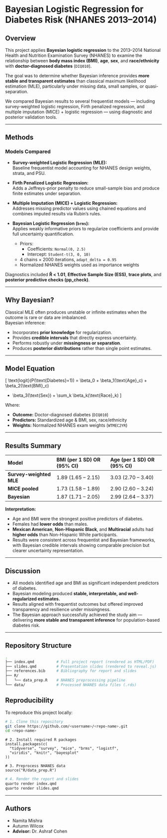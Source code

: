 # Bayesian Logistic Regression for Diabetes Risk (NHANES 2013–2014)

## Overview
This project applies **Bayesian logistic regression** to the 2013–2014 National Health and Nutrition Examination Survey (NHANES) to examine the relationship between **body mass index (BMI)**, **age**, **sex**, and **race/ethnicity** with **doctor-diagnosed diabetes** (`DIQ010`).

The goal was to determine whether Bayesian inference provides **more stable and transparent estimates** than classical maximum likelihood estimation (MLE), particularly under missing data, small samples, or quasi-separation.

We compared Bayesian results to several frequentist models — including survey-weighted logistic regression, Firth penalized regression, and multiple imputation (MICE) + logistic regression — using diagnostic and posterior validation tools.

---

## Methods

### Models Compared
- **Survey-weighted Logistic Regression (MLE):**  
  Baseline frequentist model accounting for NHANES design weights, strata, and PSU.
  
- **Firth Penalized Logistic Regression:**  
  Adds a Jeffreys-prior penalty to reduce small-sample bias and produce finite estimates under separation.

- **Multiple Imputation (MICE) + Logistic Regression:**  
  Addresses missing predictor values using chained equations and combines imputed results via Rubin’s rules.

- **Bayesian Logistic Regression (`brms`):**  
  Applies weakly informative priors to regularize coefficients and provide full uncertainty quantification.  
  - Priors:  
    - Coefficients: `Normal(0, 2.5)`  
    - Intercept: `Student-t(3, 0, 10)`  
  - 4 chains × 2000 iterations, `adapt_delta = 0.95`  
  - Normalized NHANES weights used as importance weights  

Diagnostics included **R̂ < 1.01**, **Effective Sample Size (ESS)**, **trace plots**, and **posterior predictive checks (pp_check)**.

---

## Why Bayesian?
Classical MLE often produces unstable or infinite estimates when the outcome is rare or data are imbalanced.  
Bayesian inference:
- Incorporates **prior knowledge** for regularization.
- Provides **credible intervals** that directly express uncertainty.
- Performs robustly under **missingness or separation**.
- Produces **posterior distributions** rather than single point estimates.

---

## Model Equation
\[
\text{logit}(P(\text{Diabetes}=1)) =
\beta_0 + \beta_1(\text{Age}_c) + \beta_2(\text{BMI}_c)
+ \beta_3(\text{Sex}) + \sum_k \beta_k(\text{Race}_k)
\]

Where:
- **Outcome:** Doctor-diagnosed diabetes (`DIQ010`)  
- **Predictors:** Standardized age & BMI, sex, race/ethnicity  
- **Weights:** Normalized NHANES exam weights (`WTMEC2YR`)  

---

## Results Summary

| Model | BMI (per 1 SD) OR (95% CI) | Age (per 1 SD) OR (95% CI) |
|:------|:-----------------------------|:----------------------------|
| **Survey-weighted MLE** | 1.89 (1.65 – 2.15) | 3.03 (2.70 – 3.40) |
| **MICE pooled** | 1.73 (1.58 – 1.89) | 2.90 (2.60 – 3.24) |
| **Bayesian** | 1.87 (1.71 – 2.05) | 2.99 (2.64 – 3.37) |

**Interpretation:**
- Age and BMI were the strongest positive predictors of diabetes.  
- Females had **lower odds** than males.  
- **Mexican American**, **Non-Hispanic Black**, and **Multiracial** adults had **higher odds** than Non-Hispanic White participants.  
- Results were consistent across frequentist and Bayesian frameworks, with Bayesian credible intervals showing comparable precision but clearer uncertainty representation.

---

## Discussion

- All models identified age and BMI as significant independent predictors of diabetes.
- Bayesian modeling produced **stable, interpretable, and well-regularized estimates.**
- Results aligned with frequentist outcomes but offered improved transparency and resilience under missingness.
- The Bayesian approach successfully achieved the study aim — delivering **more stable and transparent inference** for population-based diabetes risk.

---

## Repository Structure
```bash
.
├── index.qmd          # Full project report (rendered as HTML/PDF)
├── slides.qmd         # Presentation slides (rendered to reveal.js)
├── references.bib     # Bibliography for report and slides
├── R/
│   └── data_prep.R    # NHANES preprocessing pipeline
└── data/              # Processed NHANES data files (.rds)
```

## Reproducibility
To reproduce this project locally:
```bash
# 1. Clone this repository
git clone https://github.com/<username>/<repo-name>.git
cd <repo-name>
```
```{r}
# 2. Install required R packages
install.packages(c(
  "tidyverse", "survey", "mice", "brms", "logistf",
  "viridis", "knitr", "bayesplot"
))

# 3. Preprocess NHANES data
source("R/data_prep.R")
```
```bash
# 4. Render the report and slides
quarto render index.qmd
quarto render slides.qmd
```
---

## Authors
- Namita Mishra
- Autumn Wilcox
- **Advisor:** Dr. Ashraf Cohen